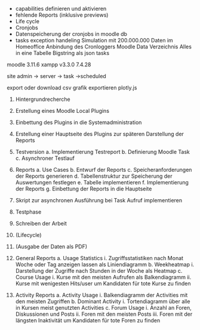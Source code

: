 - capabilities definieren und aktivieren
- fehlende Reports (inklusive previews)
- Life cycle
- Cronjobs
- Datenspeicherung der cronjobs in moodle db
- tasks exception handeling
Simulation mit 200.000.000 Daten im Homeoffice
Anbindung des Cronloggers
Moodle Data Verzeichnis 
Alles in eine Tabelle
Bigstring als json
tasks

moodle 3.11.6
xampp v3.3.0 7.4.28

site admin -> server -> task ->scheduled

export oder download csv
grafik exportieren plotly.js

1.	Hintergrundrecherche
2.	Erstellung eines Moodle Local Plugins
3.	Einbettung des Plugins in die Systemadministration
4.	Erstellung einer Hauptseite des Plugins zur späteren Darstellung der Reports
5.	Testversion
    a.	Implementierung Testreport
    b.	Definierung Moodle Task
    c.	Asynchroner Testlauf
6.	Reports
    a.	Use Cases
    b.	Entwurf der Reports
    c.	Speicheranforderungen der Reports generieren
    d.	Tabellenstruktur zur Speicherung der Auswertungen festlegen
    e.	Tabelle implementieren
    f.	Implementierung der Reports
    g.	Einbettung der Reports in die Hauptseite
7.	Skript zur asynchronen Ausführung bei Task Aufruf implementieren
8.	Testphase
9.	Schreiben der Arbeit
10.	(Lifecycle)
11.	(Ausgabe der Daten als PDF)

1.	General Reports
    a.	Usage Statistics
        i.	Zugriffsstatistiken nach Monat Woche oder Tag anzeigen lassen als Liniendiagramm
    b.	Weekheatmap
        i.	Darstellung der Zugriffe nach Stunden in der Woche als Heatmap
    c.	Course Usage
        i.	Kurse mit den meisten Aufrufen als Balkendiagramm
        ii.	Kurse mit wenigesten Hits/user um Kandidaten für tote Kurse zu finden
2.	Activity Reports
    a.	Activity Usage
        i.	Balkendiagramm der Activities mit den meisten Zugriffen
    b.	Dominant Activity
        i.	Tortendiagramm über alle in Kursen meist genutzten Activities
    c.	Forum Usage
        i.	Anzahl an Foren, Diskussionen und Posts
        ii.	Foren mit den meisten Posts
        iii.	Foren mit der längsten Inaktivität um Kandidaten für tote Foren zu finden


    